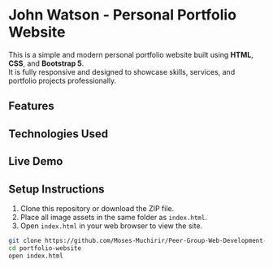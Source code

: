# John Watson - Personal Portfolio Website

This is a simple and modern personal portfolio website built using **HTML**, **CSS**, and **Bootstrap 5**.  
It is fully responsive and designed to showcase skills, services, and portfolio projects professionally.

## Features


## Technologies Used

## Live Demo

## Setup Instructions

1. Clone this repository or download the ZIP file.
2. Place all image assets in the same folder as `index.html`.
3. Open `index.html` in your web browser to view the site.

```bash
git clone https://github.com/Moses-Muchirir/Peer-Group-Web-Development-Assignment-PLP_Group_123
cd portfolio-website
open index.html
